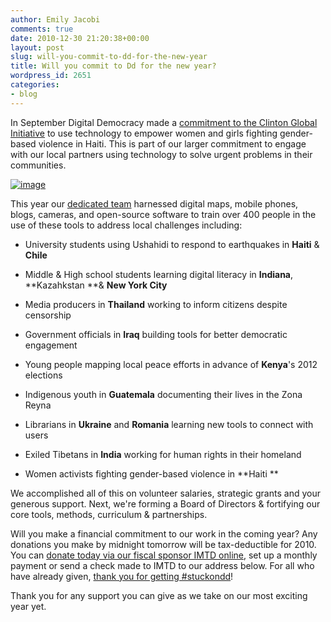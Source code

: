 ```yaml
---
author: Emily Jacobi
comments: true
date: 2010-12-30 21:20:38+00:00
layout: post
slug: will-you-commit-to-dd-for-the-new-year
title: Will you commit to Dd for the new year?
wordpress_id: 2651
categories:
- blog
---
```


In September Digital Democracy made a [commitment to the Clinton Global Initiative](http://www.clintonglobalinitiative.org/ourmeetings/2010/) to use technology to empower women and girls fighting  gender-based violence in Haiti. This is part of our larger commitment to  engage with our local partners using technology to solve urgent problems in their communities.

[![image](http://farm6.static.flickr.com/5130/5304181950_c160e13aa8.jpg)](http://www.flickr.com/photos/digitaldemocracy/5304181950/)

This year our [dedicated team](../who-we-are/team/) harnessed  digital maps, mobile phones, blogs, cameras, and open-source software  to train over 400 people in the use of these tools to address local  challenges including:



	
  * University students using Ushahidi to respond to earthquakes in **Haiti** & **Chile**

	
  * Middle & High school students learning digital literacy in **Indiana**, **Kazahkstan **& **New York City**

	
  * Media producers in **Thailand** working to inform citizens despite censorship

	
  * Government officials in **Iraq** building tools for better democratic engagement

	
  * Young people mapping local peace efforts in advance of **Kenya**'s 2012 elections

	
  * Indigenous youth in **Guatemala** documenting their lives in the Zona Reyna

	
  * Librarians in **Ukraine** and **Romania** learning new tools to connect with users

	
  * Exiled Tibetans in **India** working for human rights in their homeland

	
  * Women activists fighting gender-based violence in **Haiti **


We  accomplished all of this on volunteer salaries, strategic grants and  your generous support. Next, we're forming a Board of Directors &  fortifying our core tools, methods, curriculum & partnerships.

Will you make a financial commitment to our work in the coming year? Any donations you make by midnight tomorrow will be tax-deductible for 2010. You can [donate today via our fiscal sponsor IMTD online](https://www.networkforgood.org/donation/ExpressDonation.aspx?ORGID2=521780842&vlrStratCode=nZ7qbG74MGAh227PIGOpBQ0rmUERyUJaKtBgx35dge4SJOLoj9ssD%2bh%2bIejYmCIW), set up a monthly payment or send a check made to IMTD to our address below. For all who have already given, [thank you for getting #stuckondd](../stuckondd/)!

Thank you for any support you can give as we take on our most exciting year yet.
